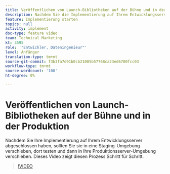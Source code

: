 ```yaml
---
title: Veröffentlichen von Launch-Bibliotheken auf der Bühne und in der Produktion
description: Nachdem Sie die Implementierung auf Ihrem Entwicklungsserver abgeschlossen haben, sollten Sie sie in eine Staging-Umgebung verschieben, dort testen und dann in Ihre Produktionsserver-Umgebung verschieben. Dieses Video zeigt diesen Prozess Schritt für Schritt.
feature: Implementierung starten
topics: null
activity: implement
doc-type: feature video
team: Technical Marketing
kt: 3595
role: '"Entwickler, Dateningenieur"'
level: Anfänger
translation-type: tm+mt
source-git-commit: f3b3fa7d91b0cb21005b57768ca23ed6700fcc03
workflow-type: tm+mt
source-wordcount: '100'
ht-degree: 0%

---
```



# Veröffentlichen von Launch-Bibliotheken auf der Bühne und in der Produktion

Nachdem Sie Ihre Implementierung auf Ihrem Entwicklungsserver abgeschlossen haben, sollten Sie sie in eine Staging-Umgebung verschieben, dort testen und dann in Ihre Produktionsserver-Umgebung verschieben. Dieses Video zeigt diesen Prozess Schritt für Schritt.

>[!VIDEO](https://video.tv.adobe.com/v/28777/?quality=12)
